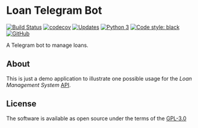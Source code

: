 # Loan Telegram Bot

[![Build Status](https://travis-ci.com/squad-4/loan-telegram-bot.svg?branch=master)](https://travis-ci.com/squad-4/loan-telegram-bot) [![codecov](https://codecov.io/gh/squad-4/loan-telegram-bot/branch/master/graph/badge.svg)](https://codecov.io/gh/squad-4/loan-telegram-bot) [![Updates](https://pyup.io/repos/github/squad-4/loan-telegram-bot/shield.svg)](https://pyup.io/repos/github/squad-4/loan-telegram-bot/) [![Python 3](https://pyup.io/repos/github/squad-4/loan-telegram-bot/python-3-shield.svg)](https://pyup.io/repos/github/squad-4/loan-telegram-bot/) [![Code style: black](https://img.shields.io/badge/code%20style-black-000000.svg)](https://github.com/ambv/black) [![GitHub](https://img.shields.io/github/license/squad-4/loan-telegram-bot.svg)](https://opensource.org/licenses/GPL-3.0)

A Telegram bot to manage loans.

## About

This is just a demo application to illustrate one possible usage for the *Loan Management System* [API](https://github.com/squad-4/loan-management-system).

## License

The software is available as open source under the terms of the [GPL-3.0](./LICENSE)
